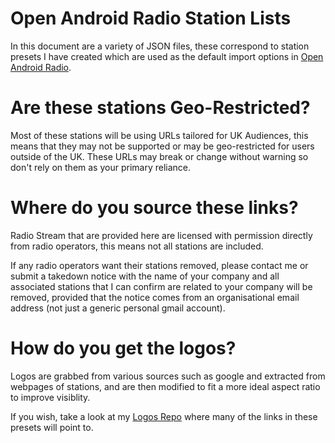# Open Android Radio Station Lists
In this document are a variety of JSON files, these correspond to station presets I have created which are used as the default import options in [Open Android Radio](https://github.com/TypicalNerds/Open-Android-Radio).

# Are these stations Geo-Restricted?
Most of these stations will be using URLs tailored for UK Audiences, this means that they may not be supported or may be geo-restricted for users outside of the UK.
These URLs may break or change without warning so don't rely on them as your primary reliance.

# Where do you source these links?
Radio Stream that are provided here are licensed with permission directly from radio operators, this means not all stations are included.

If any radio operators want their stations removed, please contact me or submit a takedown notice with the name of your company and all associated stations that I can confirm are related to your company will be removed, provided that the notice comes from an organisational email address (not just a generic personal gmail account).

# How do you get the logos?
Logos are grabbed from various sources such as google and extracted from webpages of stations, and are then modified to fit a more ideal aspect ratio to improve visiblity.

If you wish, take a look at my [Logos Repo](https://github.com/TypicalNerds/LakesideTV-Channel-Logos) where many of the links in these presets will point to. 
